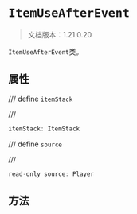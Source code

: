 # `ItemUseAfterEvent`

> 文档版本：1.21.0.20

`ItemUseAfterEvent`类。

## 属性

/// define
`itemStack`


///

```js
itemStack: ItemStack
```


/// define
`source`


///

```js
read-only source: Player
```


## 方法
